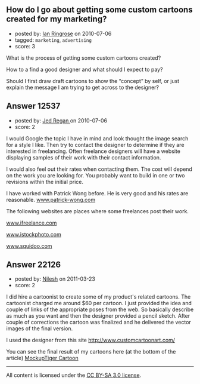 ## How do I go about getting some custom cartoons created for my marketing?

- posted by: [Ian Ringrose](https://stackexchange.com/users/-1/1435-ian-ringrose) on 2010-07-06
- tagged: `marketing`, `advertising`
- score: 3

What is the process of getting some custom cartoons created?

How to a find a good designer and what should I expect to pay?

Should I first draw draft cartoons to show the “concept” by self, or just explain the message I am trying to get across to the designer?



## Answer 12537

- posted by: [Jed Regan ](https://stackexchange.com/users/-1/1940-jed-regan) on 2010-07-06
- score: 2

I would Google the topic I have in mind and look thought the image search for a style I like.  Then try to contact the designer to determine if they are interested in freelancing.  Often freelance designers will have a website displaying samples of their work with their contact information.   

I would also feel out their rates when contacting them.  The cost will depend on the work you are looking for.  You probably want to build in one or two revisions within the initial price.
  
I have worked with Patrick Wong before.  He is very good and his rates are reasonable.  www.patrick-wong.com

The following websites are places where some freelances post their work. 

www.ifreelance.com

www.istockphoto.com

www.squidoo.com



## Answer 22126

- posted by: [Nilesh](https://stackexchange.com/users/-1/6985-nilesh) on 2011-03-23
- score: 2

<p>I did hire a cartoonist to create some of my product's related cartoons. The cartoonist charged me around $60 per cartoon. I just provided the idea and couple of links of the appropriate poses from the web. So basically describe as much as you want and then the designer provided a pencil sketch. After couple of corrections the cartoon was finalized and he delivered the vector images of the final version.</p>

<p>I used the designer from this site <a href="http://www.customcartoonart.com/" rel="nofollow">http://www.customcartoonart.com/</a></p>

<p>You can see the final result of my cartoons here (at the bottom of the article)
<a href="http://www.mockuptiger.com/mockuptiger-in-the-zoo" rel="nofollow">MockupTiger Cartoon</a></p>




---

All content is licensed under the [CC BY-SA 3.0 license](https://creativecommons.org/licenses/by-sa/3.0/).
